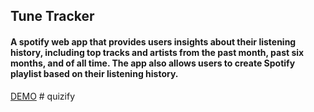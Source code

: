 ## Tune Tracker 

#### A spotify web app that provides users insights about their listening history, including top tracks and artists from the past month, past six months, and of all time. The app also allows users to create Spotify playlist based on their listening history. 

[DEMO](https://bejewelled-pie-6095c9.netlify.app/)
#   q u i z i f y  
 